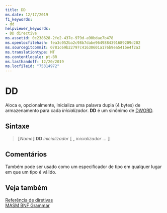 ```yaml
---
title: DD
ms.date: 12/17/2019
f1_keywords:
- dd
helpviewer_keywords:
- DD directive
ms.assetid: 0c238628-2fe2-437e-979d-a90bdae7b478
ms.openlocfilehash: fea3c052ba2c98b7dabe9649884391689209d202
ms.sourcegitcommit: 0781c69b22797c41630601a176b9ea541be4f2a3
ms.translationtype: MT
ms.contentlocale: pt-BR
ms.lasthandoff: 12/20/2019
ms.locfileid: "75314972"
---
```

# <a name="dd"></a>DD

Aloca e, opcionalmente, Inicializa uma palavra dupla (4 bytes) de armazenamento para cada *inicializador*. **DD** é um sinônimo de [DWORD](dword.md).

## <a name="syntax"></a>Sintaxe

> ⟦*Name*⟧ **DD** *inicializador* ⟦ __,__ *inicializador* ... ⟧

## <a name="remarks"></a>Comentários

Também pode ser usado como um especificador de tipo em qualquer lugar em que um tipo é válido.

## <a name="see-also"></a>Veja também

[Referência de diretivas](directives-reference.md)\
[MASM BNF Grammar](masm-bnf-grammar.md)
